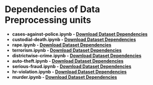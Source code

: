 # Dependencies of Data Preprocessing units
- **cases-against-police.ipynb - [Download Dataset Dependencies](https://drive.google.com/drive/folders/1Yg-mCzVi_9G8CfACKB03V8UOQVc6Cksm?usp=sharing)**
- **custodial-death.ipynb - [Download Dataset Dependencies](https://drive.google.com/drive/folders/16WP-PihPUFnuWHiVzbGdiHkkZ8SCMfmH?usp=sharing)**
- **rape.ipynb - [Download Dataset Dependencies](https://drive.google.com/drive/folders/186Kk8suMFhivnXIRMtLczYTQjw1H4KYw?usp=sharing)**
- **terrorism.ipynb - [Download Dataset Dependencies](https://drive.google.com/drive/folders/1HJGX-C1YEd9wq1_yWzTNzyAeC3Ue1TWn?usp=sharing)**
- **districtwise-crime.ipynb - [Download Dataset Dependencies](https://drive.google.com/drive/folders/1NjEUBhaBMAcz2ubQnY8kHYXfIseCrHZx?usp=sharing)** 
- **auto-theft.ipynb - [Download Dataset Dependencies](https://drive.google.com/drive/folders/1JNcmOZ5Hwbhvh2rHtsbcWn9WKtFururI?usp=sharing)** 
- **serious-fraud.ipynb - [Download Dataset Dependencies](https://drive.google.com/drive/folders/1t3_bMxtiEDqFa1xMQFCkl_vcZFEQB1lZ?usp=sharing)** 
- **hr-violation.ipynb - [Download Dataset Dependencies](https://drive.google.com/drive/folders/1IpHF07phflmGN7QnqMGnDF5Or42JbOEi?usp=sharing)** 
- **murder.ipynb - [Download Dataset Dependencies](https://drive.google.com/drive/folders/1DIpYG6UgWFfz0mklZMR2CIAF86YAJ_-p?usp=sharing)** 
